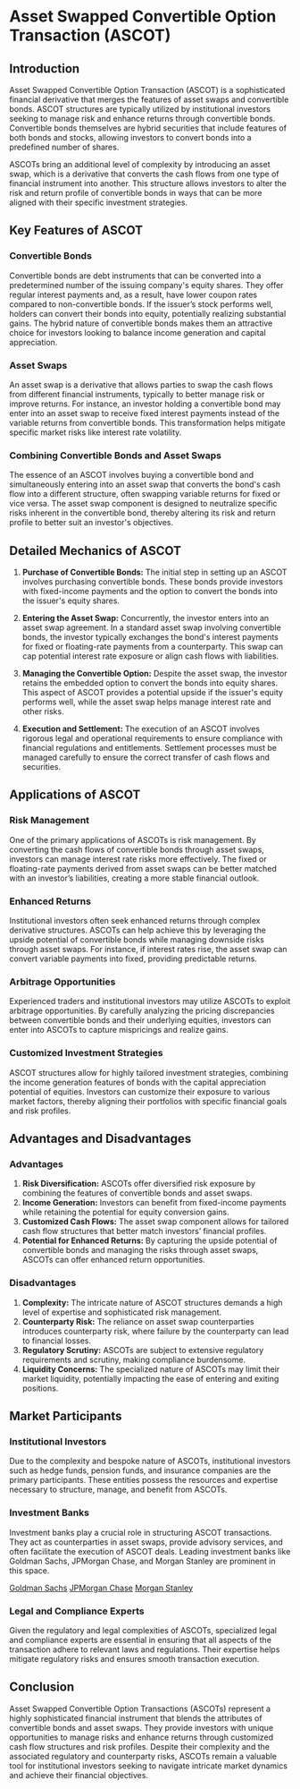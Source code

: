 # Asset Swapped Convertible Option Transaction (ASCOT)

## Introduction

Asset Swapped Convertible Option Transaction (ASCOT) is a sophisticated financial derivative that merges the features of asset swaps and convertible bonds. ASCOT structures are typically utilized by institutional investors seeking to manage risk and enhance returns through convertible bonds. Convertible bonds themselves are hybrid securities that include features of both bonds and stocks, allowing investors to convert bonds into a predefined number of shares. 

ASCOTs bring an additional level of complexity by introducing an asset swap, which is a derivative that converts the cash flows from one type of financial instrument into another. This structure allows investors to alter the risk and return profile of convertible bonds in ways that can be more aligned with their specific investment strategies.

## Key Features of ASCOT

### Convertible Bonds
Convertible bonds are debt instruments that can be converted into a predetermined number of the issuing company's equity shares. They offer regular interest payments and, as a result, have lower coupon rates compared to non-convertible bonds. If the issuer’s stock performs well, holders can convert their bonds into equity, potentially realizing substantial gains. The hybrid nature of convertible bonds makes them an attractive choice for investors looking to balance income generation and capital appreciation.

### Asset Swaps
An asset swap is a derivative that allows parties to swap the cash flows from different financial instruments, typically to better manage risk or improve returns. For instance, an investor holding a convertible bond may enter into an asset swap to receive fixed interest payments instead of the variable returns from convertible bonds. This transformation helps mitigate specific market risks like interest rate volatility.

### Combining Convertible Bonds and Asset Swaps
The essence of an ASCOT involves buying a convertible bond and simultaneously entering into an asset swap that converts the bond's cash flow into a different structure, often swapping variable returns for fixed or vice versa. The asset swap component is designed to neutralize specific risks inherent in the convertible bond, thereby altering its risk and return profile to better suit an investor's objectives.

## Detailed Mechanics of ASCOT

1. **Purchase of Convertible Bonds:** The initial step in setting up an ASCOT involves purchasing convertible bonds. These bonds provide investors with fixed-income payments and the option to convert the bonds into the issuer's equity shares.

2. **Entering the Asset Swap:** Concurrently, the investor enters into an asset swap agreement. In a standard asset swap involving convertible bonds, the investor typically exchanges the bond's interest payments for fixed or floating-rate payments from a counterparty. This swap can cap potential interest rate exposure or align cash flows with liabilities.

3. **Managing the Convertible Option:** Despite the asset swap, the investor retains the embedded option to convert the bonds into equity shares. This aspect of ASCOT provides a potential upside if the issuer's equity performs well, while the asset swap helps manage interest rate and other risks.

4. **Execution and Settlement:** The execution of an ASCOT involves rigorous legal and operational requirements to ensure compliance with financial regulations and entitlements. Settlement processes must be managed carefully to ensure the correct transfer of cash flows and securities.

## Applications of ASCOT

### Risk Management
One of the primary applications of ASCOTs is risk management. By converting the cash flows of convertible bonds through asset swaps, investors can manage interest rate risks more effectively. The fixed or floating-rate payments derived from asset swaps can be better matched with an investor’s liabilities, creating a more stable financial outlook.

### Enhanced Returns
Institutional investors often seek enhanced returns through complex derivative structures. ASCOTs can help achieve this by leveraging the upside potential of convertible bonds while managing downside risks through asset swaps. For instance, if interest rates rise, the asset swap can convert variable payments into fixed, providing predictable returns.

### Arbitrage Opportunities
Experienced traders and institutional investors may utilize ASCOTs to exploit arbitrage opportunities. By carefully analyzing the pricing discrepancies between convertible bonds and their underlying equities, investors can enter into ASCOTs to capture mispricings and realize gains.

### Customized Investment Strategies
ASCOT structures allow for highly tailored investment strategies, combining the income generation features of bonds with the capital appreciation potential of equities. Investors can customize their exposure to various market factors, thereby aligning their portfolios with specific financial goals and risk profiles.

## Advantages and Disadvantages

### Advantages
1. **Risk Diversification:** ASCOTs offer diversified risk exposure by combining the features of convertible bonds and asset swaps.
2. **Income Generation:** Investors can benefit from fixed-income payments while retaining the potential for equity conversion gains.
3. **Customized Cash Flows:** The asset swap component allows for tailored cash flow structures that better match investors’ financial profiles.
4. **Potential for Enhanced Returns:** By capturing the upside potential of convertible bonds and managing the risks through asset swaps, ASCOTs can offer enhanced return opportunities.

### Disadvantages
1. **Complexity:** The intricate nature of ASCOT structures demands a high level of expertise and sophisticated risk management.
2. **Counterparty Risk:** The reliance on asset swap counterparties introduces counterparty risk, where failure by the counterparty can lead to financial losses.
3. **Regulatory Scrutiny:** ASCOTs are subject to extensive regulatory requirements and scrutiny, making compliance burdensome.
4. **Liquidity Concerns:** The specialized nature of ASCOTs may limit their market liquidity, potentially impacting the ease of entering and exiting positions.

## Market Participants

### Institutional Investors
Due to the complexity and bespoke nature of ASCOTs, institutional investors such as hedge funds, pension funds, and insurance companies are the primary participants. These entities possess the resources and expertise necessary to structure, manage, and benefit from ASCOTs.

### Investment Banks
Investment banks play a crucial role in structuring ASCOT transactions. They act as counterparties in asset swaps, provide advisory services, and often facilitate the execution of ASCOT deals. Leading investment banks like Goldman Sachs, JPMorgan Chase, and Morgan Stanley are prominent in this space.

[Goldman Sachs](https://www.goldmansachs.com/)
[JPMorgan Chase](https://www.jpmorganchase.com/)
[Morgan Stanley](https://www.morganstanley.com/)

### Legal and Compliance Experts
Given the regulatory and legal complexities of ASCOTs, specialized legal and compliance experts are essential in ensuring that all aspects of the transaction adhere to relevant laws and regulations. Their expertise helps mitigate regulatory risks and ensures smooth transaction execution.

## Conclusion

Asset Swapped Convertible Option Transactions (ASCOTs) represent a highly sophisticated financial instrument that blends the attributes of convertible bonds and asset swaps. They provide investors with unique opportunities to manage risks and enhance returns through customized cash flow structures and risk profiles. Despite their complexity and the associated regulatory and counterparty risks, ASCOTs remain a valuable tool for institutional investors seeking to navigate intricate market dynamics and achieve their financial objectives.
